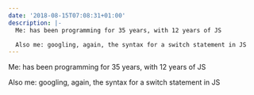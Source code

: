 ```yaml
---
date: '2018-08-15T07:08:31+01:00'
description: |-
  Me: has been programming for 35 years, with 12 years of JS

  Also me: googling, again, the syntax for a switch statement in JS
---
```

Me: has been programming for 35 years, with 12 years of JS

Also me: googling, again, the syntax for a switch statement in JS

